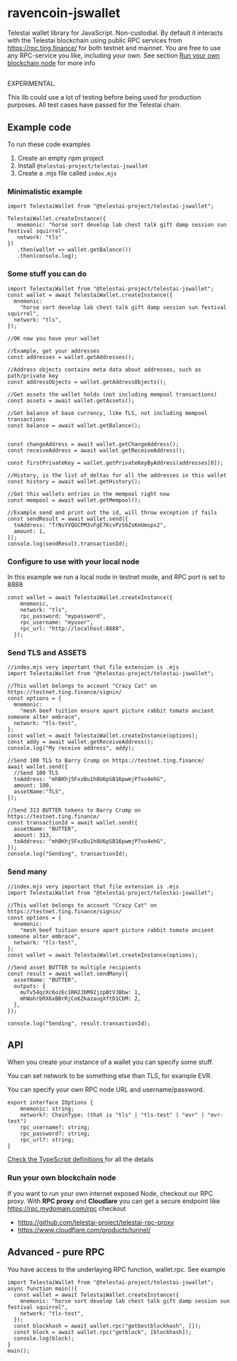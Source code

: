 # ravencoin-jswallet

Telestai wallet library for JavaScript.
Non-custodial.
By default it interacts with the Telestai blockchain using public RPC services from
https://rpc.ting.finance/ for both testnet and mainnet.
You are free to use any RPC-service you like, including your own.
See section [Run your own blockchain node](#run-your-own-blockchain-node) for more info

##

EXPERIMENTAL.

This lib could use a lot of testing before being used for production purposes. All test cases have passed for the Telestai chain.

### 
## Example code

To run these code examples

1. Create an empty npm project
2. Install `@telestai-project/telestai-jswallet`
3. Create a .mjs file called `index.mjs`

### Minimalistic example

```
import TelestaiWallet from "@telestai-project/telestai-jswallet";

TelestaiWallet.createInstance({
   mnemonic: "horse sort develop lab chest talk gift damp session sun festival squirrel",
   network: "tls"
})
   .then(wallet => wallet.getBalance())
   .then(console.log);
```
### Some stuff you can do
```
import TelestaiWallet from "@telestai-project/telestai-jswallet";
const wallet = await TelestaiWallet.createInstance({
  mnemonic:
    "horse sort develop lab chest talk gift damp session sun festival squirrel",
  network: "tls",
});

//OK now you have your wallet

//Example, get your addresses
const addresses = wallet.getAddresses();

//Address objects contains meta data about addresses, such as path/private key
const addressObjects = wallet.getAddressObjects();
 
//Get assets the wallet holds (not including mempool transactions) 
const assets = await wallet.getAssets();

//Get balance of base currency, like TLS, not including mempool transactions
const balance = await wallet.getBalance();


const changeAddress = await wallet.getChangeAddress();
const receiveAddress = await wallet.getReceiveAddress();

const firstPrivateKey = wallet.getPrivateKeyByAddress(addresses[0]);

//History, is the list of deltas for all the addresses in this wallet
const history = await wallet.getHistory();

//Get this wallets entries in the mempool right now
const mempool = await wallet.getMempool();
 
//Example send and print out the id, will throw exception if fails
const sendResult = await wallet.send({
  toAddress: "TrNsYVQGCPM3vFgE7KcvPzS6ZsKmUmspx2",
  amount: 1,
});
console.log(sendResult.transactionId);
```
### Configure to use with your local node

In this example we run a local node in testnet mode, and RPC port is set to 8888

```
const wallet = await TelestaiWallet.createInstance({
    mnemonic,
    network: "tls",
    rpc_password: "mypassword",
    rpc_username: "myuser",
    rpc_url: "http://localhost:8888",
  });
```

### Send TLS and ASSETS

```
//index.mjs very important that file extension is .mjs
import TelestaiWallet from "@telestai-project/telestai-jswallet";

//This wallet belongs to account "Crazy Cat" on https://testnet.ting.finance/signin/
const options = {
  mnemonic:
    "mesh beef tuition ensure apart picture rabbit tomato ancient someone alter embrace",
  network: "tls-test",
};
const wallet = await TelestaiWallet.createInstance(options);
const addy = await wallet.getReceiveAddress();
console.log("My receive address", addy);

//Send 100 TLS to Barry Crump on https://testnet.ting.finance/
await wallet.send({
  //Send 100 TLS
  toAddress: "mhBKhj5FxzBu1h8U6pSB16pwmjP7xo4ehG",
  amount: 100,
  assetName:"TLS",
});

//Send 313 BUTTER tokens to Barry Crump on https://testnet.ting.finance/
const transactionId = await wallet.send({
  assetName: "BUTTER",
  amount: 313,
  toAddress: "mhBKhj5FxzBu1h8U6pSB16pwmjP7xo4ehG",
});
console.log("Sending", transactionId);
```

### Send many

```
//index.mjs very important that file extension is .mjs
import TelestaiWallet from "@telestai-project/telestai-jswallet";

//This wallet belongs to account "Crazy Cat" on https://testnet.ting.finance/signin/
const options = {
  mnemonic:
    "mesh beef tuition ensure apart picture rabbit tomato ancient someone alter embrace",
  network: "tls-test",
};
const wallet = await TelestaiWallet.createInstance(options);

//Send asset BUTTER to multiple recipients
const result = await wallet.sendMany({
  assetName: "BUTTER",
  outputs: {
    muTv54qzXc6ozEc1RH2JbM92jzpBtVJBbw: 1,
    mhWahrbRX6xBBrRjCo6ZkazaugXftD1CbM: 2,
  },
});

console.log("Sending", result.transactionId);

```

## API

When you create your instance of a wallet you can specify some stuff.

You can set network to be something else than TLS, for example EVR.

You can specify your own RPC node URL and username/password.

```
export interface IOptions {
    mnemonic: string;
    network?: ChainType; (that is "tls" | "tls-test" | "evr" | "evr-test")
    rpc_username?: string;
    rpc_password?: string;
    rpc_url?: string;
}
```

[Check the TypeScript definitions ](./dist/types.d.ts) for all the details

### Run your own blockchain node

If you want to run your own internet exposed Node, checkout our RPC proxy.
With **RPC proxy** and **Cloudlare** you can get a secure endpoint like
https://rpc.mydomain.com/rpc
checkout

- https://github.com/telestai-project/telestai-rpc-proxy
- https://www.cloudflare.com/products/tunnel/

## Advanced - pure RPC

You have access to the underlaying RPC function, wallet.rpc.
See example

```
import TelestaiWallet from "@telestai-project/telestai-jswallet";
async function main(){
  const wallet = await TelestaiWallet.createInstance({
    mnemonic: "horse sort develop lab chest talk gift damp session sun festival squirrel",
    network: "tls-test",
  });
  const blockhash = await wallet.rpc("getbestblockhash", []);
  const block = await wallet.rpc("getblock", [blockhash]);
  console.log(block);
}
main();
```
